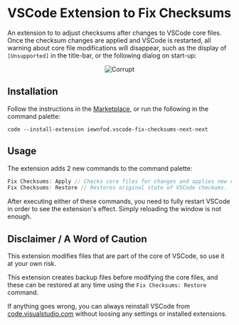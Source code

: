 # VSCode Extension to Fix Checksums

An extension to to adjust checksums after changes to VSCode core files. Once the checksum changes are applied and VSCode is restarted, all warning about core file modifications will disappear, such as the display of `[Unsupported]` in the title-bar, or the following dialog on start-up:

<p align="center">
  <img src="https://raw.githubusercontent.com/iewnfod/vscode-fix-checksums/master/resources/corrupt.png" alt="Corrupt">
</p>

## Installation

Follow the instructions in the
[Marketplace](https://marketplace.visualstudio.com/items?itemName=iewnfod.vscode-fix-checksums-next-next),
or run the following in the command palette:

```shell
code --install-extension iewnfod.vscode-fix-checksums-next-next
```

## Usage

The extension adds 2 new commands to the command palette:

```js
Fix Checksums: Apply // Checks core files for changes and applies new checksums.
Fix Checksums: Restore // Restores original state of VSCode checkums.
```

After executing either of these commands, you need to fully restart VSCode in order to see the extension's effect. Simply reloading the window is not enough.

## Disclaimer / A Word of Caution

This extension modifies files that are part of the core of VSCode, so use it at your own risk.

This extension creates backup files before modifying the core files, and these can be restored at any time using the `Fix Checksums: Restore` command.

If anything goes wrong, you can always reinstall VSCode from [code.visualstudio.com](https://code.visualstudio.com/download) without loosing any settings or installed extensions.
